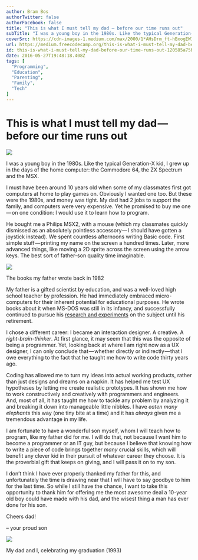 ```yaml
---
author: Bram Bos
authorTwitter: false
authorFacebook: false
title: "This is what I must tell my dad — before our time runs out"
subTitle: "I was a young boy in the 1980s. Like the typical Generation-X kid, I grew up in the days of the home computer: the Commodore 64, the ZX S..."
coverSrc: https://cdn-images-1.medium.com/max/2000/1*AHsDrm_ft-hBxogEW1yPNw.jpeg
url: https://medium.freecodecamp.org/this-is-what-i-must-tell-my-dad-before-our-time-runs-out-120585a75b31
id: this-is-what-i-must-tell-my-dad-before-our-time-runs-out-120585a75b31
date: 2016-05-27T19:48:18.408Z
tags: [
  "Programming",
  "Education",
  "Parenting",
  "Family",
  "Tech"
]
---
```

# This is what I must tell my dad — before our time runs out







![](https://cdn-images-1.medium.com/max/2000/1*AHsDrm_ft-hBxogEW1yPNw.jpeg)







I was a young boy in the 1980s. Like the typical Generation-X kid, I grew up in the days of the home computer: the Commodore 64, the ZX Spectrum and the MSX.

I must have been around 10 years old when some of my classmates first got computers at home to play games on. Obviously I wanted one too. But these were the 1980s, and money was tight. My dad had 2 jobs to support the family, and computers were very expensive. Yet he promised to buy me one — on one condition: I would use it to learn how to program.

He bought me a Philips MSX2, with a mouse (which my classmates quickly dismissed as an absolutely pointless accessory — I should have gotten a joystick instead). We spent countless afternoons writing Basic code. First simple stuff — printing my name on the screen a hundred times. Later, more advanced things, like moving a 2D sprite across the screen using the arrow keys. The best sort of father-son quality time imaginable.



![](https://cdn-images-1.medium.com/max/1200/1*qm5CzFLCUKR9Tiz-9eAkbA.jpeg)

The books my father wrote back in 1982



My father is a gifted scientist by education, and was a well-loved high school teacher by profession. He had immediately embraced micro-computers for their inherent potential for educational purposes. He wrote books about it when MS-DOS was still in its infancy, and successfully continued to pursue his [research and experiments](http://doc.utwente.nl/68607/) on the subject until his retirement.

I chose a different career: I became an interaction designer. A creative. A _right-brain-thinker_. At first glance, it may seem that this was the opposite of being a programmer. Yet, looking back at where I am right now as a UX designer, I can only conclude that — whether directly or indirectly — that I owe everything to the fact that he taught me how to write code thirty years ago.

Coding has allowed me to turn my ideas into actual working products, rather than just designs and dreams on a napkin. It has helped me test UX hypotheses by letting me create realistic prototypes. It has shown me how to work constructively and creatively with programmers and engineers. And, most of all, it has taught me how to tackle any problem by analyzing it and breaking it down into manageable little nibbles. I have _eaten many elephants_ this way (one tiny bite at a time) and it has _always_ given me a tremendous advantage in my life.

I am fortunate to have a wonderful son myself, whom I will teach how to program, like my father did for me. I will do that, not because I want him to become a programmer or an IT guy, but because I believe that knowing how to write a piece of code brings together *many* crucial skills, which will benefit any clever kid in their pursuit of whatever career they choose. It is the proverbial gift that keeps on giving, and I will pass it on to my son.

I don’t think I have ever properly thanked my father for this, and unfortunately the time is drawing near that I will have to say goodbye to him for the last time. So while I still have the chance, I want to take this opportunity to thank him for offering me the most awesome deal a 10-year old boy could have made with his dad, and the wisest thing a man has ever done for his son.

Cheers dad!

– your proud son



![](https://cdn-images-1.medium.com/max/1600/1*NeyJkTSFtYnfb3SSwkiftg.jpeg)

My dad and I, celebrating my graduation (1993)











